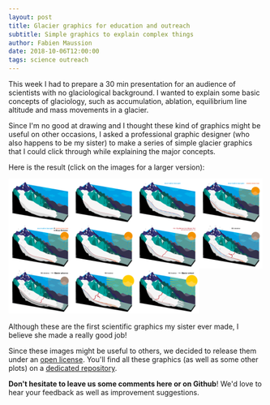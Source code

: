 ```yaml
---
layout: post
title: Glacier graphics for education and outreach
subtitle: Simple graphics to explain complex things
author: Fabien Maussion
date: 2018-10-06T12:00:00
tags: science outreach
---
```


This week I had to prepare a 30 min presentation for an audience of scientists
with no glaciological background. I wanted to explain some basic concepts
of glaciology, such as accumulation, ablation, equilibrium line altitude and
mass movements in a glacier.

Since I'm no good at drawing and I thought these kind of graphics might be
useful on other occasions, I asked a professional graphic designer
(who also happens to be my sister) to make a series of simple
glacier graphics that I could click through while explaining the major
concepts.

Here is the result (click on the images for a larger version):


<a href="https://raw.githubusercontent.com/OGGM/glacier-graphics/master/glacier_intro/png/glacier_01.png">
<img src="https://raw.githubusercontent.com/OGGM/glacier-graphics/master/glacier_intro/thumbnails/glacier_01.png"
alt="Image missing" width="24.9%" style="float:left" /></a>
<a href="https://raw.githubusercontent.com/OGGM/glacier-graphics/master/glacier_intro/png/glacier_02.png">
<img src="https://raw.githubusercontent.com/OGGM/glacier-graphics/master/glacier_intro/thumbnails/glacier_02.png"
alt="Image missing" width="24.9%" style="float:left" /></a>
<a href="https://raw.githubusercontent.com/OGGM/glacier-graphics/master/glacier_intro/png/glacier_03.png">
<img src="https://raw.githubusercontent.com/OGGM/glacier-graphics/master/glacier_intro/thumbnails/glacier_03.png"
alt="Image missing" width="24.9%" style="float:left" /></a>
<a href="https://raw.githubusercontent.com/OGGM/glacier-graphics/master/glacier_intro/png/glacier_04.png">
<img src="https://raw.githubusercontent.com/OGGM/glacier-graphics/master/glacier_intro/thumbnails/glacier_04.png"
alt="Image missing" width="24.9%" style="float:left" /></a>
<a href="https://raw.githubusercontent.com/OGGM/glacier-graphics/master/glacier_intro/png/glacier_05.png">
<img src="https://raw.githubusercontent.com/OGGM/glacier-graphics/master/glacier_intro/thumbnails/glacier_05.png"
alt="Image missing" width="24.9%" style="float:left" /></a>
<a href="https://raw.githubusercontent.com/OGGM/glacier-graphics/master/glacier_intro/png/glacier_06.png">
<img src="https://raw.githubusercontent.com/OGGM/glacier-graphics/master/glacier_intro/thumbnails/glacier_06.png"
alt="Image missing" width="24.9%" style="float:left" /></a>
<a href="https://raw.githubusercontent.com/OGGM/glacier-graphics/master/glacier_intro/png/glacier_07.png">
<img src="https://raw.githubusercontent.com/OGGM/glacier-graphics/master/glacier_intro/thumbnails/glacier_07.png"
alt="Image missing" width="24.9%" style="float:left" /></a>
<a href="https://raw.githubusercontent.com/OGGM/glacier-graphics/master/glacier_intro/png/glacier_08.png">
<img src="https://raw.githubusercontent.com/OGGM/glacier-graphics/master/glacier_intro/thumbnails/glacier_08.png"
alt="Image missing" width="24.9%" style="float:left" /></a>
<a href="https://raw.githubusercontent.com/OGGM/glacier-graphics/master/glacier_intro/png/glacier_09.png">
<img src="https://raw.githubusercontent.com/OGGM/glacier-graphics/master/glacier_intro/thumbnails/glacier_09.png"
alt="Image missing" width="24.9%" style="float:left" /></a>
<a href="https://raw.githubusercontent.com/OGGM/glacier-graphics/master/glacier_intro/png/glacier_10.png">
<img src="https://raw.githubusercontent.com/OGGM/glacier-graphics/master/glacier_intro/thumbnails/glacier_10.png"
alt="Image missing" width="24.9%" style="float:left" /></a>
<a href="https://raw.githubusercontent.com/OGGM/glacier-graphics/master/glacier_intro/png/glacier_11.png">
<img src="https://raw.githubusercontent.com/OGGM/glacier-graphics/master/glacier_intro/thumbnails/glacier_11.png"
alt="Image missing" width="24.9%"  /></a>

Although these are the first scientific graphics my sister ever made, I believe
she made a really good job!

Since these images might be useful to others, we decided to release them under
an [open license](http://creativecommons.org/licenses/by-nc/4.0/). You'll find
all these graphics (as well as some other plots) on a
[dedicated repository](https://github.com/OGGM/glacier-graphics).

**Don't hesitate to leave us some comments here or on Github**! We'd love to hear
your feedback as well as improvement suggestions.
